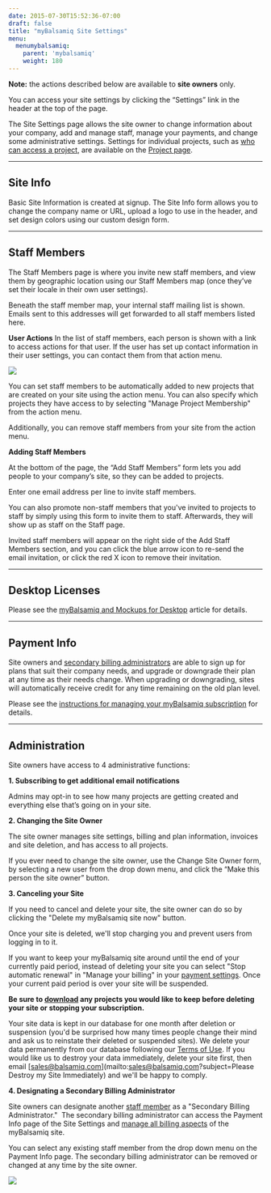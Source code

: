 ```yaml
---
date: 2015-07-30T15:52:36-07:00
draft: false
title: "myBalsamiq Site Settings"
menu:
  menumybalsamiq:
    parent: 'mybalsamiq'
    weight: 180
---
```


**Note:** the actions described below are available to **site owners** only.

You can access your site settings by clicking the “Settings” link in the header at the top of the page.

The Site Settings page allows the site owner to change information about your company, add and manage staff, manage your payments, and change some administrative settings. Settings for individual projects, such as [who can access a project](http://support.balsamiq.com/customer/portal/articles/112399#settingaccesscontrol), are available on the [Project page](http://support.balsamiq.com/customer/portal/articles/112399).

* * *

## Site Info 

Basic Site Information is created at signup. The Site Info form allows you to change the company name or URL, upload a logo to use in the header, and set design colors using our custom design form.

* * *

## Staff Members 

The Staff Members page is where you invite new staff members, and view them by geographic location using our Staff Members map (once they’ve set their locale in their own user settings).

Beneath the staff member map, your internal staff mailing list is shown. Emails sent to this addresses will get forwarded to all staff members listed here.

**User Actions**
 In the list of staff members, each person is shown with a link to access actions for that user. If the user has set up contact information in their user settings, you can contact them from that action menu.

![](http://media.balsamiq.com/img/support/docs/myb/staff-actions.png)

You can set staff members to be automatically added to new projects that are created on your site using the action menu. You can also specify which projects they have access to by selecting "Manage Project Membership" from the action menu.

Additionally, you can remove staff members from your site from the action menu.

**Adding Staff Members**

At the bottom of the page, the “Add Staff Members” form lets you add people to your company’s site, so they can be added to projects.

Enter one email address per line to invite staff members.

You can also promote non-staff members that you've invited to projects to staff by simply using this form to invite them to staff. Afterwards, they will show up as staff on the Staff page.

Invited staff members will appear on the right side of the Add Staff Members section, and you can click the blue arrow icon to re-send the email invitation, or click the red X icon to remove their invitation.

* * *

## Desktop Licenses 

Please see the [myBalsamiq and Mockups for Desktop](http://support.balsamiq.com/customer/portal/articles/232919) article for details.

* * *

## Payment Info 

Site owners and [secondary billing administrators](#secondarybilling) are able to sign up for plans that suit their company needs, and upgrade or downgrade their plan at any time as their needs change. When upgrading or downgrading, sites will automatically receive credit for any time remaining on the old plan level.

Please see the [instructions for managing your myBalsamiq subscription](http://support.balsamiq.com/customer/portal/articles/1397041) for details.

* * *

## Administration 

Site owners have access to 4 administrative functions:

**1\. Subscribing to get additional email notifications**

Admins may opt-in to see how many projects are getting created and everything else that’s going on in your site.

**2\. Changing the Site Owner**

The site owner manages site settings, billing and plan information, invoices and site deletion, and has access to all projects.

If you ever need to change the site owner, use the Change Site Owner form, by selecting a new user from the drop down menu, and click the “Make this person the site owner” button.

**3\. Canceling your Site**

If you need to cancel and delete your site, the site owner can do so by clicking the "Delete my myBalsamiq site now" button.

Once your site is deleted, we'll stop charging you and prevent users from logging in to it.

If you want to keep your myBalsamiq site around until the end of your currently paid period, instead of deleting your site you can select "Stop automatic renewal" in "Manage your billing" in your [payment settings](http://support.balsamiq.com/customer/portal/articles/1397041#stopping). Once your current paid period is over your site will be suspended.

**Be sure to [download](http://support.balsamiq.com/customer/portal/articles/112399#managingproject) any projects you would like to keep before deleting your site or stopping your subscription.**

Your site data is kept in our database for one month after deletion or suspension (you'd be surprised how many times people change their mind and ask us to reinstate their deleted or suspended sites). We delete your data permanently from our database following our [Terms of Use](http://support.balsamiq.com/customer/portal/articles/174898#update). If you would like us to destroy your data immediately, delete your site first, then email [sales@balsamiq.com](mailto:sales@balsamiq.com?subject=Please Destroy my Site Immediately) and we'll be happy to comply.

**4\. Designating a Secondary Billing Administrator**

Site owners can designate another [staff member](http://support.balsamiq.com/customer/portal/articles/231911#staffmembers) as a "Secondary Billing Administrator."  The secondary billing administrator can access the Payment Info page of the Site Settings and [manage all billing aspects](http://support.balsamiq.com/customer/portal/articles/1397041-managing-your-mybalsamiq-subscription) of the myBalsamiq site.

You can select any existing staff member from the drop down menu on the Payment Info page. The secondary billing administrator can be removed or changed at any time by the site owner.

![](http://media.balsamiq.com/img/support/docs/myb/myb_secondary_billing.png)
